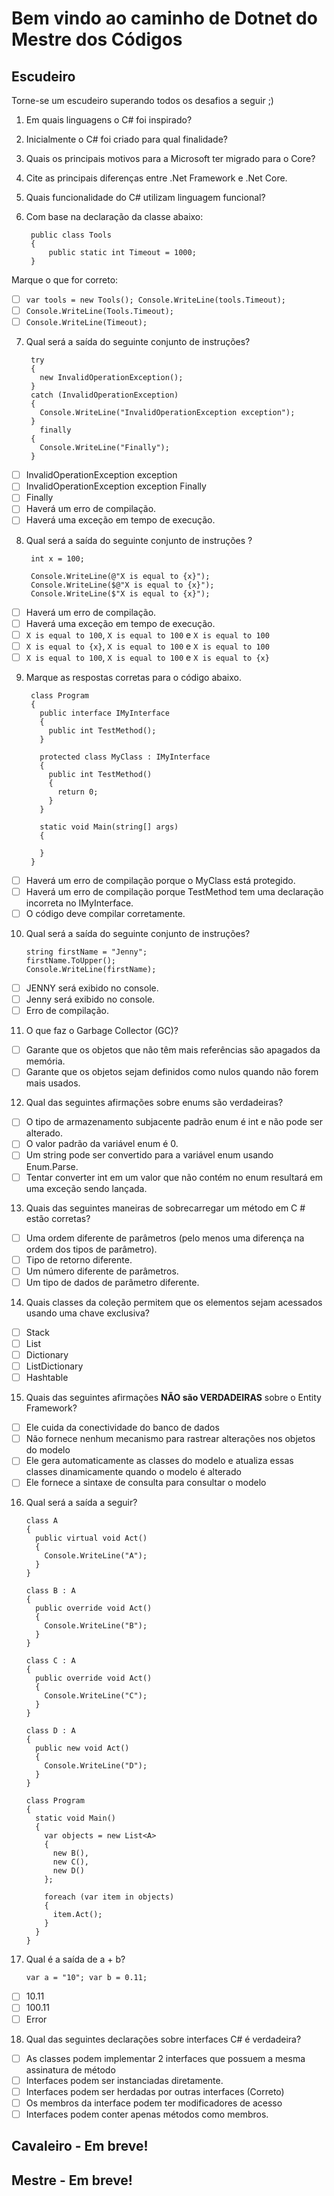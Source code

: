 # Bem  vindo ao caminho de Dotnet do Mestre dos Códigos

## Escudeiro

Torne-se um escudeiro superando todos os desafios a seguir ;)

1. Em quais linguagens o C# foi inspirado?

2. Inicialmente o C# foi criado para qual finalidade?

3. Quais os principais motivos para a Microsoft ter migrado para o Core?

4. Cite as principais diferenças entre .Net Framework e .Net Core.

5. Quais funcionalidade do C# utilizam linguagem funcional?

6. Com base na declaração da classe abaixo:

        public class Tools
        {
            public static int Timeout = 1000;
        }

Marque o que for correto:

 - [ ] `var tools = new Tools(); Console.WriteLine(tools.Timeout);`
 - [ ] `Console.WriteLine(Tools.Timeout);`
 - [ ] `Console.WriteLine(Timeout);`

7. Qual será a saída do seguinte conjunto de instruções?

        try
        {
          new InvalidOperationException();
        }
        catch (InvalidOperationException)
        {
          Console.WriteLine("InvalidOperationException exception");
        }
          finally
        {
          Console.WriteLine("Finally");
        }


 - [ ] InvalidOperationException exception
 - [ ] InvalidOperationException exception Finally
 - [ ] Finally
 - [ ] Haverá um erro de compilação.
 - [ ] Haverá uma exceção em tempo de execução.

8. Qual será a saída do seguinte conjunto de instruções ?

        int x = 100;

        Console.WriteLine(@"X is equal to {x}");
        Console.WriteLine($@"X is equal to {x}");
        Console.WriteLine($"X is equal to {x}");

 - [ ] Haverá um erro de compilação.
 - [ ] Haverá uma exceção em tempo de execução.
 - [ ] `X is equal to 100`, `X is equal to 100` e `X is equal to 100`
 - [ ] `X is equal to {x}`, `X is equal to 100` e `X is equal to 100`
 - [ ] `X is equal to 100`, `X is equal to 100` e `X is equal to {x}`

9. Marque as respostas corretas para o código abaixo.

        class Program
        {
          public interface IMyInterface
          {
            public int TestMethod();
          }

          protected class MyClass : IMyInterface
          {
            public int TestMethod()
            {
              return 0;
            }
          }

          static void Main(string[] args)
          {

          }
        }

 - [ ] Haverá um erro de compilação porque o MyClass está protegido.
 - [ ] Haverá um erro de compilação porque TestMethod tem uma declaração incorreta no IMyInterface.
 - [ ] O código deve compilar corretamente.

10. Qual será a saída do seguinte conjunto de instruções?

        string firstName = "Jenny";
        firstName.ToUpper();
        Console.WriteLine(firstName);

  - [ ] JENNY será exibido no console.
  - [ ] Jenny será exibido no console.
  - [ ] Erro de compilação.

11. O que faz o Garbage Collector (GC)?

  - [ ] Garante que os objetos que não têm mais referências são apagados da memória.
  - [ ] Garante que os objetos sejam definidos como nulos quando não forem mais usados.

12. Qual das seguintes afirmações sobre enums são verdadeiras?

 - [ ] O tipo de armazenamento subjacente padrão enum é int e não pode ser alterado.
 - [ ] O valor padrão da variável enum é 0.
 - [ ] Um string pode ser convertido para a variável enum usando Enum.Parse.
 - [ ] Tentar converter int em um valor que não contém no enum resultará em uma exceção sendo lançada.

13. Quais das seguintes maneiras de sobrecarregar um método em C # estão corretas?

 - [ ] Uma ordem diferente de parâmetros (pelo menos uma diferença na ordem dos tipos de parâmetro).
 - [ ] Tipo de retorno diferente.
 - [ ] Um número diferente de parâmetros.
 - [ ] Um tipo de dados de parâmetro diferente.

14. Quais classes da coleção permitem que os elementos sejam acessados usando uma chave exclusiva?

 - [ ] Stack
 - [ ] List
 - [ ] Dictionary
 - [ ] ListDictionary
 - [ ] Hashtable

15. Quais das seguintes afirmações **NÃO são VERDADEIRAS** sobre o Entity Framework?

 - [ ] Ele cuida da conectividade do banco de dados
 - [ ] Não fornece nenhum mecanismo para rastrear alterações nos objetos do modelo
 - [ ] Ele gera automaticamente as classes do modelo e atualiza essas classes dinamicamente quando o modelo é alterado
 - [ ] Ele fornece a sintaxe de consulta para consultar o modelo

16. Qual será a saída a seguir?

        class​ ​A
        {
          ​public​ ​virtual​ ​void​ ​Act​()
          {
            Console.WriteLine(​"A"​);
          }
        }

        class​ ​B​ : ​A
        {
          ​public​ ​override​ ​void​ ​Act​()
          {
            Console.WriteLine(​"B"​);
          }
        }

        class​ ​C​ : ​A
        {
          ​public​ ​override​ ​void​ ​Act​()
          {
            Console.WriteLine(​"C"​);
          }
        }

        class​ ​D​ : ​A
        {
          ​public​ new ​void​ ​Act​()
          {
            Console.WriteLine(​"D"​);
          }
        }

        class​ ​Program
        {
          ​static​ ​void​ ​Main​()
          {
            ​var​ objects = ​new​ List<A>
            {             ​
              new​ B(),
              ​new​ C(),
              ​new​ D()
            };

            ​foreach​ (​var​ item ​in​ objects)
            {
              item.Act();
            }
          }
        }

17. Qual é a saída de a + b?

        var a​ = ​"10"​; var b ​= 0.11;

 - [ ] 10.11
 - [ ] 100.11
 - [ ] Error

18. Qual das seguintes declarações sobre interfaces C# é verdadeira?

  - [ ] As classes podem implementar 2 interfaces que possuem a mesma assinatura de método
  - [ ] Interfaces podem ser instanciadas diretamente.
  - [ ] Interfaces podem ser herdadas por outras interfaces (Correto)
  - [ ] Os membros da interface podem ter modificadores de acesso
  - [ ] Interfaces podem conter apenas métodos como membros.

## Cavaleiro - Em breve!

## Mestre - Em breve!
